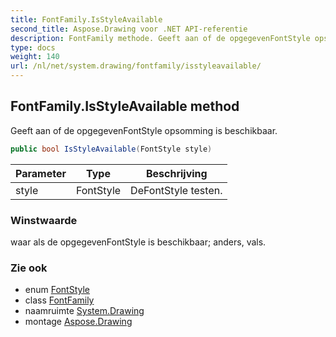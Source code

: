 ```yaml
---
title: FontFamily.IsStyleAvailable
second_title: Aspose.Drawing voor .NET API-referentie
description: FontFamily methode. Geeft aan of de opgegevenFontStyle opsomming is beschikbaar.
type: docs
weight: 140
url: /nl/net/system.drawing/fontfamily/isstyleavailable/
---
```

## FontFamily.IsStyleAvailable method

Geeft aan of de opgegevenFontStyle opsomming is beschikbaar.

```csharp
public bool IsStyleAvailable(FontStyle style)
```

| Parameter | Type | Beschrijving |
| --- | --- | --- |
| style | FontStyle | DeFontStyle testen. |

### Winstwaarde

waar als de opgegevenFontStyle is beschikbaar; anders, vals.

### Zie ook

* enum [FontStyle](../../fontstyle/)
* class [FontFamily](../)
* naamruimte [System.Drawing](../../fontfamily/)
* montage [Aspose.Drawing](../../../)


